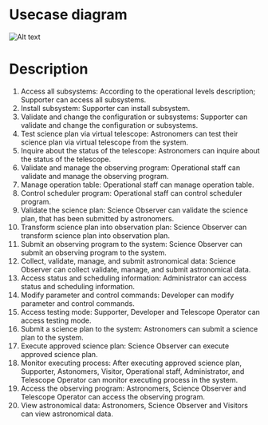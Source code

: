 # Usecase diagram
![Alt text](https://github.com/ICT-Mahidol/Gemini-2023/blob/BestBranch/Usecase.png)
# Description
1. Access all subsystems: According to the operational levels description; Supporter can access all subsystems.
2. Install subsystem: Supporter can install subsystem.
3. Validate  and change the configuration or subsystems: Supporter can validate and change the configuration or subsystems.
4. Test science plan via virtual telescope: Astronomers can test their science plan via virtual telescope from the system.
5. Inquire about the status of the telescope: Astronomers can inquire about the status of the telescope.
6. Validate and manage the observing program: Operational staff can validate and manage the observing program.
7. Manage operation table: Operational staff can manage operation table.
8. Control scheduler program: Operational staff can control scheduler program.
9. Validate the science plan: Science Observer can validate the science plan, that has been submitted by astronomers.
10. Transform science plan into observation plan: Science Observer can transform science plan into observation plan.
11. Submit an observing program to the system: Science Observer can submit an observing program to the system.
12. Collect, validate, manage, and submit astronomical data: Science Observer can collect validate, manage, and submit astronomical data.
13. Access status and scheduling information: Administrator can access status and scheduling information.
14. Modify parameter and control commands: Developer can modify parameter and control commands.
15. Access testing mode: Supporter, Developer and Telescope Operator can access testing mode.
16. Submit a science plan to the system: Astronomers can submit a science plan to the system. 
17. Execute approved science plan: Science Observer can execute approved science plan.
18. Monitor executing process: After executing approved science plan, Supporter, Astonomers, Visitor, Operational staff, Administrator, and Telescope Operator can monitor executing process in the system.
19. Access the observing program: Astronomers, Science Observer and Telescope Operator can access the observing program.
20. View astronomical data: Astronomers, Science Observer and Visitors can view astronomical data.
